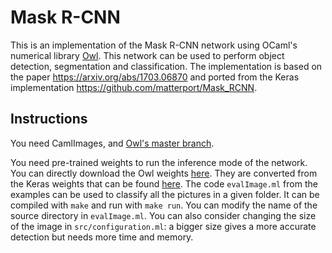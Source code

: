 # Mask R-CNN

This is an implementation of the Mask R-CNN network using OCaml's numerical library [Owl](https://github.com/owlbarn/owl). This network can be used to perform object detection, segmentation and classification. The implementation is based on the paper https://arxiv.org/abs/1703.06870 and ported from the Keras implementation https://github.com/matterport/Mask_RCNN.

## Instructions
You need CamlImages, and [Owl's master branch](https://github.com/owlbarn/owl).

You need pre-trained weights to run the inference mode of the network. You can directly download the Owl weights [here](https://drive.google.com/file/d/1kfC5rCIJWiL7UbR8CN7Jlqx_B06ueIN8/view?usp=sharing). They are converted from the Keras weights that can be found  [here](https://github.com/matterport/Mask_RCNN/releases).
The code `evalImage.ml` from the examples can be used to classify all the pictures in a given folder. It can be compiled with `make` and run with `make run`. You can modify the name of the source directory in `evalImage.ml`. You can also consider changing the size of the image in `src/configuration.ml`: a bigger size gives a more accurate detection but needs more time and memory.
